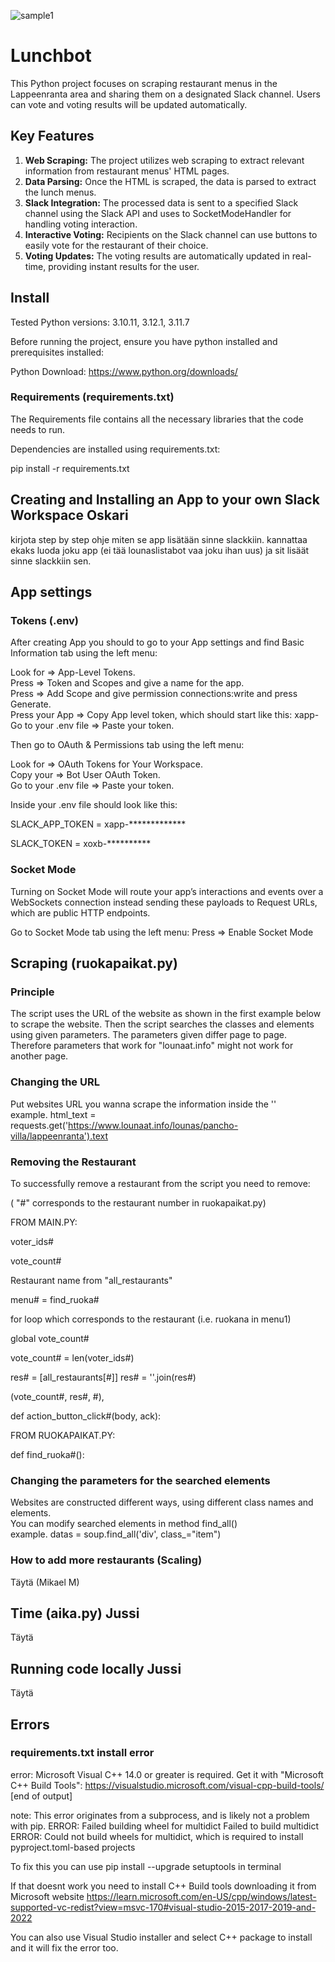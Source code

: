 ![sample1](https://github.com/MikMakQT/Lunchbot/assets/122342899/84da1718-d25f-43d2-810c-4c5199cb9ede)
# Lunchbot

This Python project focuses on scraping restaurant menus in the Lappeenranta area and sharing them on a designated Slack channel. Users can vote and voting results will be updated automatically.

## Key Features
1. **Web Scraping:** The project utilizes web scraping to extract relevant information from restaurant menus' HTML pages.
2. **Data Parsing:** Once the HTML is scraped, the data is parsed to extract the lunch menus.
3. **Slack Integration:** The processed data is sent to a specified Slack channel using the Slack API and uses to SocketModeHandler for handling voting interaction.
4. **Interactive Voting:** Recipients on the Slack channel can use buttons to easily vote for the restaurant of their choice.
5. **Voting Updates:** The voting results are automatically updated in real-time, providing instant results for the user.

## Install
Tested Python versions: 3.10.11, 3.12.1, 3.11.7

Before running the project, ensure you have python installed and prerequisites installed:

Python Download:
https://www.python.org/downloads/

### Requirements (requirements.txt)

The Requirements file contains all the necessary libraries that the code needs to run.

Dependencies are installed using requirements.txt:

pip install -r requirements.txt

## Creating and Installing an App to your own Slack Workspace Oskari
kirjota step by step ohje miten se app lisätään sinne slackkiin. kannattaa ekaks luoda joku app (ei tää lounaslistabot vaa joku ihan uus) ja sit lisäät sinne slackkiin sen.

## App settings

### Tokens (.env)

After creating App you should to go to your App settings and find Basic Information tab using the left menu:

Look for => App-Level Tokens.\
Press => Token and Scopes and give a name for the app.\
Press => Add Scope and give permission connections:write and press Generate.\
Press your App => Copy App level token, which should start like this: xapp-\
Go to your .env file => Paste your token.

Then go to OAuth & Permissions tab using the left menu:

Look for => OAuth Tokens for Your Workspace.\
Copy your => Bot User OAuth Token.\
Go to your .env file => Paste your token.

Inside your .env file should look like this:

SLACK_APP_TOKEN = xapp-*************

SLACK_TOKEN = xoxb-**********

### Socket Mode
Turning on Socket Mode will route your app’s interactions and events over a WebSockets connection instead sending these payloads to Request URLs, which are public HTTP endpoints.

Go to Socket Mode tab using the left menu:
Press => Enable Socket Mode

## Scraping (ruokapaikat.py)

### Principle
The script uses the URL of the website as shown in the first example below to scrape the website. Then the script searches the classes and elements using given parameters.
The parameters given differ page to page. Therefore parameters that work for "lounaat.info" might not work for another page. 

### Changing the URL
Put websites URL you wanna scrape the information inside the ''\
example. html_text = requests.get('https://www.lounaat.info/lounas/pancho-villa/lappeenranta').text

### Removing the Restaurant
To successfully remove a restaurant from the script you need to remove:

( "#" corresponds to the restaurant number in ruokapaikat.py)

FROM MAIN.PY:

voter_ids#

vote_count#

Restaurant name from "all_restaurants"

menu# = find_ruoka#

for loop which corresponds to the restaurant (i.e. ruokana in menu1)

global vote_count#

vote_count# = len(voter_ids#)

res# = [all_restaurants[#]]
res# = ''.join(res#)

(vote_count#, res#, #),

def action_button_click#(body, ack):

FROM RUOKAPAIKAT.PY:

def find_ruoka#():

### Changing the parameters for the searched elements
Websites are constructed different ways, using different class names and elements.\
You can modify searched elements in method find_all()\
example. datas = soup.find_all('div', class_="item")

### How to add more restaurants (Scaling)
Täytä (Mikael M)

## Time (aika.py) Jussi

Täytä

## Running code locally Jussi

Täytä

## Errors
### requirements.txt install error

error: Microsoft Visual C++ 14.0 or greater is required. Get it with "Microsoft C++ Build Tools": https://visualstudio.microsoft.com/visual-cpp-build-tools/
      [end of output]

  note: This error originates from a subprocess, and is likely not a problem with pip.
  ERROR: Failed building wheel for multidict
Failed to build multidict
ERROR: Could not build wheels for multidict, which is required to install pyproject.toml-based projects

To fix this you can use pip install --upgrade setuptools in terminal

If that doesnt work you need to install C++ Build tools downloading it from Microsoft website https://learn.microsoft.com/en-US/cpp/windows/latest-supported-vc-redist?view=msvc-170#visual-studio-2015-2017-2019-and-2022

You can also use Visual Studio installer and select C++ package to install and it will fix the error too.


